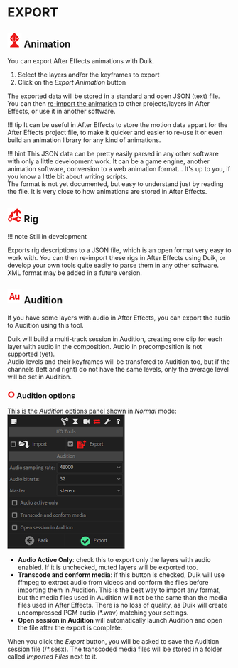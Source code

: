 # EXPORT

## ![Export anim Icon](img/duik-icons/exportanim-icon-r.png) Animation

You can export After Effects animations with Duik.

1. Select the layers and/or the keyframes to export
2. Click on the *Export Animation* button

The exported data will be stored in a standard and open JSON (text) file.
You can then [re-import the animation](../Import/#Animation) to other projects/layers in After Effects, or use it in another software.

!!! tip
    It can be useful in After Effects to store the motion data appart for the After Effects project file, to make it quicker and easier to re-use it or even build an animation library for any kind of animations.

!!! hint
    This JSON data can be pretty easily parsed in any other software with only a little development work. It can be a game engine, another animation software, conversion to a web animation format... It's up to you, if you know a little bit about writing scripts.  
    The format is not yet documented, but easy to understand just by reading the file. It is very close to how animations are stored in After Effects.

## ![Export rig Icon](img/duik-icons/exportrig-icon-r.png) Rig

!!! note
    Still in development

Exports rig descriptions to a JSON file, which is an open format very easy to work with. You can then re-import these rigs in After Effects using Duik, or develop your own tools quite easily to parse them in any other software. XML format may be added in a future version.

## ![Export audition Icon](img/duik-icons/audition-icon-r.png) Audition

If you have some layers with audio in After Effects, you can export the audio to Audition using this tool.

Duik will build a multi-track session in Audition, creating one clip for each layer with audio in the composition. Audio in precomposition is not supported (yet).  
Audio levels and their keyframes will be transfered to Audition too, but if the channels (left and right) do not have the same levels, only the average level will be set in Audition.

### ![export audition optn](img/duik-icons/circle-little_r.png) Audition options

This is the *Audition* options panel shown in *Normal* mode:  
![Export Audition optn ](img/duik-screenshots/S-IOTools/Export/Export-audition-optn.PNG)

- **Audio Active Only**: check this to export only the layers with audio enabled. If it is unchecked, muted layers will be exported too.
- **Transcode and conform media**: if this button is checked, Duik will use ffmpeg to extract audio from videos and conform the files before importing them in Audition. This is the best way to import any format, but the media files used in Audition will not be the same than the media files used in After Effects. There is no loss of quality, as Duik will create uncompressed PCM audio (*.wav) matching your settings.
- **Open session in Audition** will automatically launch Audition and open the file after the export is complete.

When you click the *Export* button, you will be asked to save the Audition session file (/*.sesx). The transcoded media files will be stored in a folder called *Imported Files* next to it.

